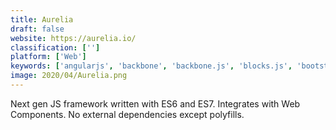 ```yaml
---
title: Aurelia
draft: false 
website: https://aurelia.io/
classification: ['']
platform: ['Web']
keywords: ['angularjs', 'backbone', 'backbone.js', 'blocks.js', 'bootstrap', 'canjs', 'deku', 'feathersjs', 'inferno', 'knockoutjs', 'marko_widgets', 'meteor', 'polymer', 'preact.js', 'riot.js', 'vue.js', 'jquery', 'w2ui']
image: 2020/04/Aurelia.png
---
```

Next gen JS framework written with ES6 and ES7. Integrates with Web Components. No external dependencies except polyfills.